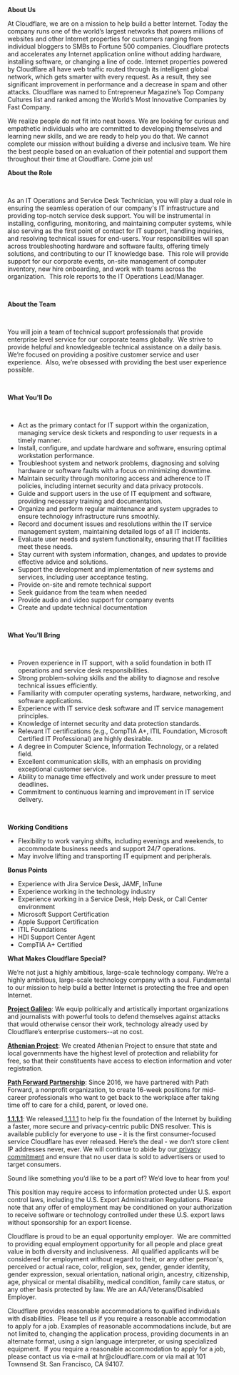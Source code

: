 <div class="content-intro">
	<div><strong>About Us</strong></div>
	<div>
		<p>At Cloudflare, we are on a mission to help build a better Internet. Today the company runs one of the world’s largest networks that powers millions of websites and other Internet properties for customers ranging from individual bloggers to SMBs to Fortune 500 companies. Cloudflare protects and accelerates any Internet application online without adding hardware, installing software, or changing a line of code. Internet properties powered by Cloudflare all have web traffic routed through its intelligent global network, which gets smarter with every request. As a result, they see significant improvement in performance and a decrease in spam and other attacks. Cloudflare was named to Entrepreneur Magazine’s Top Company Cultures list and ranked among the World’s Most Innovative Companies by Fast Company.&nbsp;</p>
		<p><span style="font-weight: 400;">We realize people do not fit into neat boxes. We are looking for curious and empathetic individuals who are committed to developing themselves and learning new skills, and we are ready to help you do that. We cannot complete our mission without building a diverse and inclusive team. We hire the best people based on an evaluation of their potential and support them throughout their time at Cloudflare. Come join us!&nbsp;</span></p>
	</div>
</div>
<p><strong>About the Role</strong></p>
<p>&nbsp;</p>
<p>As an IT Operations and Service Desk Technician, you will play a dual role in ensuring the seamless operation of our company's IT infrastructure and providing top-notch service desk support. You will be instrumental in installing, configuring, monitoring, and maintaining computer systems, while also serving as the first point of contact for IT support, handling inquiries, and resolving technical issues for end-users. Your responsibilities will span across troubleshooting hardware and software faults, offering timely solutions, and contributing to our IT knowledge base.&nbsp; This role will provide support for our corporate events, on-site management of computer inventory, new hire onboarding, and work with teams across the organization.&nbsp; This role reports to the IT Operations Lead/Manager.</p>
<p>&nbsp;</p>
<p><strong>About the Team</strong></p>
<p>&nbsp;</p>
<p>You will join a team of technical support professionals that provide enterprise level service for our corporate teams globally.&nbsp; We strive to provide helpful and knowledgeable technical assistance on a daily basis.&nbsp; We’re focused on providing a positive customer service and user experience.&nbsp; Also, we’re obsessed with providing the best user experience possible.</p>
<p>&nbsp;</p>
<p><strong>What You'll Do</strong></p>
<p>&nbsp;</p>
<ul>
	<li>Act as the primary contact for IT support within the organization, managing service desk tickets and responding to user requests in a timely manner.</li>
	<li>Install, configure, and update hardware and software, ensuring optimal workstation performance.</li>
	<li>Troubleshoot system and network problems, diagnosing and solving hardware or software faults with a focus on minimizing downtime.</li>
	<li>Maintain security through monitoring access and adherence to IT policies, including internet security and data privacy protocols.</li>
	<li>Guide and support users in the use of IT equipment and software, providing necessary training and documentation.</li>
	<li>Organize and perform regular maintenance and system upgrades to ensure technology infrastructure runs smoothly.</li>
	<li>Record and document issues and resolutions within the IT service management system, maintaining detailed logs of all IT incidents.</li>
	<li>Evaluate user needs and system functionality, ensuring that IT facilities meet these needs.</li>
	<li>Stay current with system information, changes, and updates to provide effective advice and solutions.</li>
	<li>Support the development and implementation of new systems and services, including user acceptance testing.</li>
	<li>Provide on-site and remote technical support</li>
	<li>Seek guidance from the team when needed</li>
	<li>Provide audio and video support for company events</li>
	<li>Create and update technical documentation</li>
</ul>
<p>&nbsp;</p>
<p><strong>What You'll Bring</strong></p>
<p>&nbsp;</p>
<ul>
	<li>Proven experience in IT support, with a solid foundation in both IT operations and service desk responsibilities.</li>
	<li>Strong problem-solving skills and the ability to diagnose and resolve technical issues efficiently.</li>
	<li>Familiarity with computer operating systems, hardware, networking, and software applications.</li>
	<li>Experience with IT service desk software and IT service management principles.</li>
	<li>Knowledge of internet security and data protection standards.</li>
	<li>Relevant IT certifications (e.g., CompTIA A+, ITIL Foundation, Microsoft Certified IT Professional) are highly desirable.</li>
	<li>A degree in Computer Science, Information Technology, or a related field.</li>
	<li>Excellent communication skills, with an emphasis on providing exceptional customer service.</li>
	<li>Ability to manage time effectively and work under pressure to meet deadlines.</li>
	<li>Commitment to continuous learning and improvement in IT service delivery.</li>
</ul>
<p>&nbsp;</p>
<p><strong>Working Conditions</strong></p>
<ul>
	<li>Flexibility to work varying shifts, including evenings and weekends, to accommodate business needs and support 24/7 operations.</li>
	<li>May involve lifting and transporting IT equipment and peripherals.</li>
</ul>
<p><strong>Bonus Points</strong></p>
<ul>
	<li>Experience with Jira Service Desk, JAMF, InTune</li>
	<li>Experience working in the technology industry</li>
	<li>Experience working in a Service Desk, Help Desk, or Call Center environment</li>
	<li>Microsoft Support Certification</li>
	<li>Apple Support Certification</li>
	<li>ITIL Foundations</li>
	<li>HDI Support Center Agent</li>
	<li>CompTIA A+ Certified</li>
</ul>
<div class="content-conclusion">
	<p><strong>What Makes Cloudflare Special?</strong></p>
	<p><span style="font-weight: 400;">We’re not just a highly ambitious, large-scale technology company. We’re a highly ambitious, large-scale technology company with a soul. Fundamental to our mission to help build a better Internet is protecting the free and open Internet.</span></p>
	<p><a href="https://blog.cloudflare.com/protecting-free-expression-online/"><strong>Project Galileo</strong></a><span style="font-weight: 400;">: We equip politically and artistically important organizations and journalists with powerful tools to defend themselves against attacks that would otherwise censor their work, technology already used by Cloudflare’s enterprise customers--at no cost.</span></p>
	<p><strong><a href="https://www.cloudflare.com/athenian/">Athenian Project</a></strong><span style="font-weight: 400;">: We created Athenian Project to ensure that state and local governments have the highest level of protection and reliability for free, so that their constituents have access to election information and voter registration.</span></p>
	<p><a href="https://blog.cloudflare.com/tag/path-forward/"><strong>Path Forward Partnership</strong></a><span style="font-weight: 400;">: Since 2016, we have partnered with Path Forward, a nonprofit organization, to create 16-week positions for mid-career professionals who want to get back to the workplace after taking time off to care for a child, parent, or loved one.</span></p>
	<p><a href="https://1.1.1.1/"><strong>1.1.1.1</strong></a><span style="font-weight: 400;">: We released</span><a href="https://1.1.1.1/"> <span style="font-weight: 400;">1.1.1.1</span></a><span style="font-weight: 400;"> to help fix the foundation of the Internet by building a faster, more secure and privacy-centric public DNS resolver. This is available publicly for everyone to use - it is the first consumer-focused service Cloudflare has ever released. Here’s the deal - we don’t store client IP addresses never, ever. We will continue to abide by our</span><a href="https://developers.cloudflare.com/1.1.1.1/privacy/public-dns-resolver"> privacy commitment</a><span style="font-weight: 400;"> and ensure that no user data is sold to advertisers or used to target consumers.</span></p>
	<p><span style="font-weight: 400;">Sound like something you’d like to be a part of? We’d love to hear from you!</span></p>
	<p><span style="font-weight: 400;">This position may require access to information protected under U.S. export control laws, including the U.S. Export Administration Regulations. Please note that any offer of employment may be conditioned on your authorization to receive software or technology controlled under these U.S. export laws without sponsorship for an export license.</span></p>
	<p><span style="font-weight: 400;">Cloudflare is proud to be an equal opportunity employer. &nbsp;We are committed to providing equal employment opportunity for all people and place great value in both diversity and inclusiveness. &nbsp;All qualified applicants will be considered for employment without regard to their, or any other person's, perceived or actual</span> <span style="font-weight: 400;">race, color, religion, sex, gender, gender identity, gender expression, sexual orientation, national origin, ancestry, citizenship, age, physical or mental disability, medical condition, family care status, or any other basis protected by law. </span><span style="font-weight: 400;">We are an AA/Veterans/Disabled Employer.</span></p>
	<p><span style="font-weight: 400;">Cloudflare provides reasonable accommodations to qualified individuals with disabilities. &nbsp;Please tell us if you require a reasonable accommodation to apply for a job. Examples of reasonable accommodations include, but are not limited to, changing the application process, providing documents in an alternate format, using a sign language interpreter, or using specialized equipment. &nbsp;If you require a reasonable accommodation to apply for a job, please contact us via e-mail at </span><span style="font-weight: 400;">hr@cloudflare.com</span><span style="font-weight: 400;"> or via mail at 101 Townsend St. San Francisco, CA 94107.</span></p>
</div>